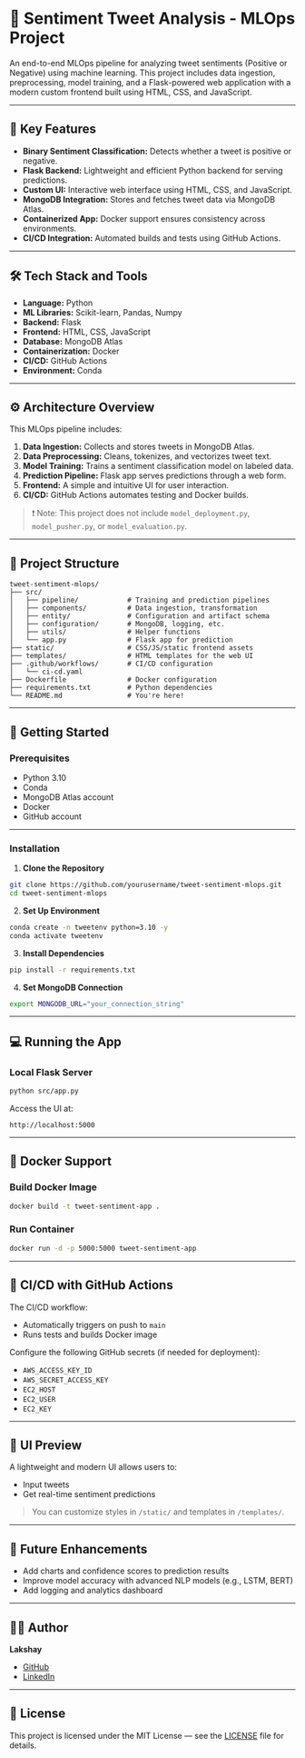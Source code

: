 # 💬 Sentiment Tweet Analysis - MLOps Project

An end-to-end MLOps pipeline for analyzing tweet sentiments (Positive or Negative) using machine learning. This project includes data ingestion, preprocessing, model training, and a Flask-powered web application with a modern custom frontend built using HTML, CSS, and JavaScript.

---

## 🌟 Key Features

* **Binary Sentiment Classification:** Detects whether a tweet is positive or negative.
* **Flask Backend:** Lightweight and efficient Python backend for serving predictions.
* **Custom UI:** Interactive web interface using HTML, CSS, and JavaScript.
* **MongoDB Integration:** Stores and fetches tweet data via MongoDB Atlas.
* **Containerized App:** Docker support ensures consistency across environments.
* **CI/CD Integration:** Automated builds and tests using GitHub Actions.

---

## 🛠️ Tech Stack and Tools

* **Language:** Python
* **ML Libraries:** Scikit-learn, Pandas, Numpy
* **Backend:** Flask
* **Frontend:** HTML, CSS, JavaScript
* **Database:** MongoDB Atlas
* **Containerization:** Docker
* **CI/CD:** GitHub Actions
* **Environment:** Conda

---

## ⚙️ Architecture Overview

This MLOps pipeline includes:

1. **Data Ingestion:** Collects and stores tweets in MongoDB Atlas.
2. **Data Preprocessing:** Cleans, tokenizes, and vectorizes tweet text.
3. **Model Training:** Trains a sentiment classification model on labeled data.
4. **Prediction Pipeline:** Flask app serves predictions through a web form.
5. **Frontend:** A simple and intuitive UI for user interaction.
6. **CI/CD:** GitHub Actions automates testing and Docker builds.

> ❗ Note: This project does not include `model_deployment.py`, `model_pusher.py`, or `model_evaluation.py`.

---

## 📂 Project Structure

```plaintext
tweet-sentiment-mlops/
├── src/
│   ├── pipeline/            # Training and prediction pipelines
│   ├── components/          # Data ingestion, transformation
│   ├── entity/              # Configuration and artifact schema
│   ├── configuration/       # MongoDB, logging, etc.
│   ├── utils/               # Helper functions
│   └── app.py               # Flask app for prediction
├── static/                  # CSS/JS/static frontend assets
├── templates/               # HTML templates for the web UI
├── .github/workflows/       # CI/CD configuration
│   └── ci-cd.yaml
├── Dockerfile               # Docker configuration
├── requirements.txt         # Python dependencies
└── README.md                # You're here!
```

---

## 🚀 Getting Started

### Prerequisites

* Python 3.10
* Conda
* MongoDB Atlas account
* Docker
* GitHub account

---

### Installation

1. **Clone the Repository**

```bash
git clone https://github.com/yourusername/tweet-sentiment-mlops.git
cd tweet-sentiment-mlops
```

2. **Set Up Environment**

```bash
conda create -n tweetenv python=3.10 -y
conda activate tweetenv
```

3. **Install Dependencies**

```bash
pip install -r requirements.txt
```

4. **Set MongoDB Connection**

```bash
export MONGODB_URL="your_connection_string"
```

---

## 💻 Running the App

### Local Flask Server

```bash
python src/app.py
```

Access the UI at:

```plaintext
http://localhost:5000
```

---

## 🐳 Docker Support

### Build Docker Image

```bash
docker build -t tweet-sentiment-app .
```

### Run Container

```bash
docker run -d -p 5000:5000 tweet-sentiment-app
```

---

## 🔁 CI/CD with GitHub Actions

The CI/CD workflow:

* Automatically triggers on push to `main`
* Runs tests and builds Docker image

Configure the following GitHub secrets (if needed for deployment):

* `AWS_ACCESS_KEY_ID`
* `AWS_SECRET_ACCESS_KEY`
* `EC2_HOST`
* `EC2_USER`
* `EC2_KEY`

---

## 🎨 UI Preview

A lightweight and modern UI allows users to:

* Input tweets
* Get real-time sentiment predictions

> You can customize styles in `/static/` and templates in `/templates/`.

---

## 🔮 Future Enhancements

* Add charts and confidence scores to prediction results
* Improve model accuracy with advanced NLP models (e.g., LSTM, BERT)
* Add logging and analytics dashboard

---

## 👨‍💻 Author

**Lakshay**

* [GitHub](https://github.com/Lakshaygoel4321)
* [LinkedIn](https://www.linkedin.com/in/lakshay-goel-b10878326)

---

## 📝 License

This project is licensed under the MIT License — see the [LICENSE](MIT) file for details.

